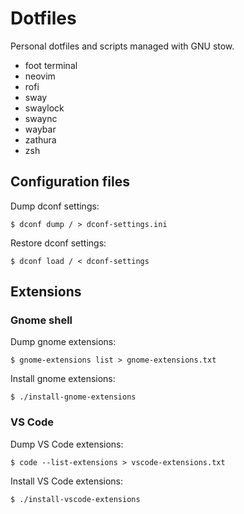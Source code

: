 # Dotfiles

Personal dotfiles and scripts managed with GNU stow.

- foot terminal
- neovim
- rofi
- sway
- swaylock
- swaync
- waybar
- zathura
- zsh

## Configuration files

Dump dconf settings:

```
$ dconf dump / > dconf-settings.ini
```

Restore dconf settings:

```
$ dconf load / < dconf-settings
```

## Extensions

### Gnome shell

Dump gnome extensions:

```
$ gnome-extensions list > gnome-extensions.txt
```

Install gnome extensions:

```
$ ./install-gnome-extensions
```

### VS Code

Dump VS Code extensions:

```
$ code --list-extensions > vscode-extensions.txt
```

Install VS Code extensions:

```
$ ./install-vscode-extensions
```
